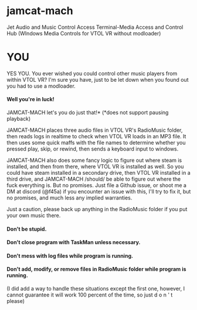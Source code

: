 # jamcat-mach
 Jet Audio and Music Control Access Terminal-Media Access and Control Hub (WIndows Media Controls for VTOL VR without modloader)


# YOU
YES YOU.
You ever wished you could control other music players from within VTOL VR? I'm sure you have, just to be let down when you found out you had to use a modloader.
#### Well you're in luck!
JAMCAT-MACH let's you do just that!*
(*does not support pausing playback)

JAMCAT-MACH places three audio files in VTOL VR's RadioMusic folder, then reads logs in realtime to check when VTOL VR loads in an MP3 file. 
It then uses some quick maffs with the file names to determine whether you pressed play, skip, or rewind, then sends a keyboard input to windows.

JAMCAT-MACH also does some fancy logic to figure out where steam is installed, and then from there, where VTOL VR is installed as well. So you could have steam installed in a secondary drive, then VTOL VR installed in a third drive, and JAMCAT-MACH /should/ be able to figure out where the fuck everything is. But no promises. Just file a Github issue, or shoot me a DM at discord (@f45a) if you encounter an issue with this, I'll try to fix it, but no promises, and much less any implied warranties. 

Just a caution, please back up anything in the RadioMusic folder if you put your own music there. 

#### Don't be stupid.
#### Don't close program with TaskMan unless necessary.
#### Don't mess with log files while program is running.
#### Don't add, modify, or remove files in RadioMusic folder while program is running.

(I did add a way to handle these situations except the first one, however, I cannot guarantee it will work 100 percent of the time, so just d o n ' t please)
